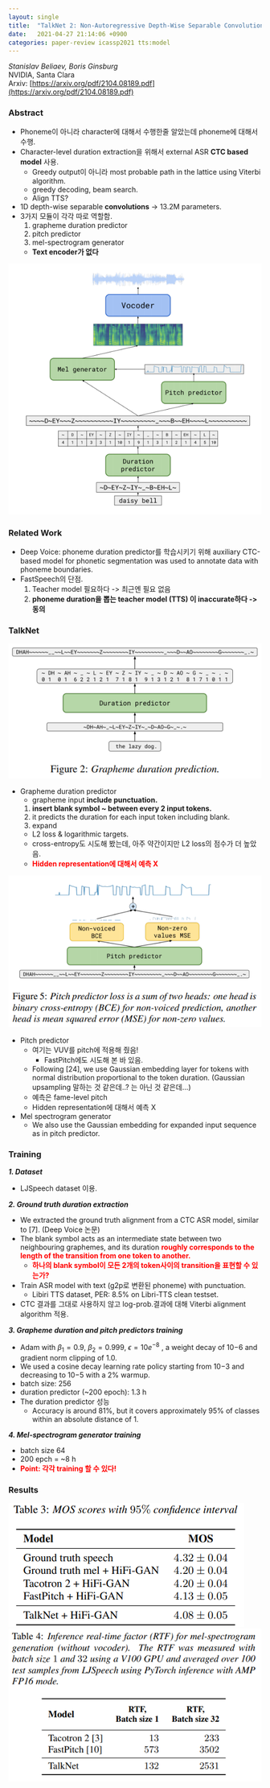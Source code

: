 ```yaml
---
layout: single
title:  "TalkNet 2: Non-Autoregressive Depth-Wise Separable Convolutional Model for Speech Synthesis with Explicit Pitch and Duration Prediction"
date:   2021-04-27 21:14:06 +0900
categories: paper-review icassp2021 tts:model
---
```


*Stanislav Beliaev, Boris Ginsburg* \
NVIDIA, Santa Clara \
Arxiv: [https://arxiv.org/pdf/2104.08189.pdf](https://arxiv.org/pdf/2104.08189.pdf)

### Abstract
* Phoneme이 아니라 character에 대해서 수행한줄 알았는데 phoneme에 대해서 수행.
* Character-level duration extraction을 위해서 external ASR **CTC based model** 사용.
    * Greedy output이 아니라 most probable path in the lattice using Viterbi algorithm. 
    * greedy decoding, beam search.
    * Align TTS?
* 1D depth-wise separable **convolutions** -> 13.2M parameters.
* 3가지 모듈이 각각 따로 역할함.
    1. grapheme duration predictor
    2. pitch predictor
    3. mel-spectrogram generator
    * **Text encoder가 없다**

![1](../assets/_images/2021-05-04-PR_talknet2/1.PNG)

### Related Work
* Deep Voice: phoneme duration predictor를 학습시키기 위해 auxiliary CTC-based model for phonetic segmentation was used to annotate data with phoneme boundaries.
* FastSpeech의 단점.
    1. Teacher model 필요하다 -> 최근엔 필요 없음
    2. **phoneme duration을 뽑는 teacher model (TTS) 이 inaccurate하다 -> 동의**

### TalkNet
![1](../assets/_images/2021-05-04-PR_talknet2/2.PNG)
* Grapheme duration predictor
    * grapheme input **include punctuation.**
    1. **insert blank symbol ~ between every 2 input tokens.**
    2. it predicts the duration for each input token including blank.
    3. expand
    * L2 loss & logarithmic targets.
    * cross-entropy도 시도해 봤는데, 아주 약간이지만 L2 loss의 점수가 더 높았음.
    * **<span style="color:red"> Hidden representation에 대해서 예측 X </span>**

![1](../assets/_images/2021-05-04-PR_talknet2/5.PNG)
* Pitch predictor
    * 여기는 VUV를 pitch에 적용해 줬음!
        * FastPitch에도 시도해 본 바 있음.
    * Following [24], we use Gaussian embedding layer for tokens with normal distribution proportional to the token duration. (Gaussian upsampling 말하는 것 같은데..? 는 아닌 것 같은데...)
    * 예측은 fame-level pitch
    * Hidden representation에 대해서 예측 X
* Mel spectrogram generator
    * We also use the Gaussian embedding for expanded input sequence as in pitch predictor. 

### Training
***1. Dataset***
* LJSpeech dataset 이용.

***2. Ground truth duration extraction***
* We extracted the ground truth alignment from a CTC ASR model, similar to [7]. (Deep Voice 논문)
* The blank symbol acts as an intermediate state between two neighbouring graphemes, and its duration **<span style="color:red">roughly corresponds to the length of the transition from one token to another.</span>**
    * **<span style="color:red">하나의 blank symbol이 모든 2개의 token사이의 transition을 표현할 수 있는가?</span>**
* Train ASR model with text (g2p로 변환된 phoneme) with punctuation.
    * Libiri TTS dataset, PER: 8.5% on Libri-TTS clean testset.
* CTC 결과를 그대로 사용하지 않고 log-prob.결과에 대해 Viterbi alignment algorithm 적용.

***3. Grapheme duration and pitch predictors training***
* Adam with $\beta_1=0.9$, $\beta_2=0.999$, $\epsilon=10e^{−8}$ , a weight decay of 10−6 and gradient norm clipping of 1.0. 
* We used a cosine decay learning rate policy starting from 10−3 and decreasing to 10−5 with a 2% warmup.
* batch size: 256
* duration predictor (~200 epoch): 1.3 h
* The duration predictor 성능
    * Accuracy is around 81%, but it covers approximately 95% of classes within an absolute distance of 1. 

***4. Mel-spectrogram generator training***
* batch size 64
* 200 epch = ~8 h
* **<span style="color:red">Point: 각각 training 할 수 있다!</span>**

### Results
![1](../assets/_images/2021-05-04-PR_talknet2/6.PNG)
![1](../assets/_images/2021-05-04-PR_talknet2/7.PNG)

